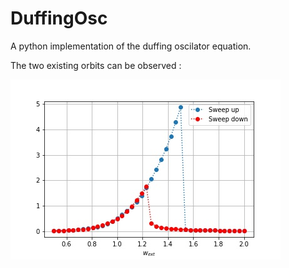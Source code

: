 # DuffingOsc
A python implementation of the duffing oscilator equation.


The two existing orbits can be observed :

![Img](./Duf.JPG?raw=true "Title")

